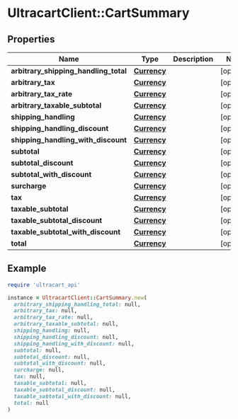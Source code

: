 # UltracartClient::CartSummary

## Properties

| Name | Type | Description | Notes |
| ---- | ---- | ----------- | ----- |
| **arbitrary_shipping_handling_total** | [**Currency**](Currency.md) |  | [optional] |
| **arbitrary_tax** | [**Currency**](Currency.md) |  | [optional] |
| **arbitrary_tax_rate** | [**Currency**](Currency.md) |  | [optional] |
| **arbitrary_taxable_subtotal** | [**Currency**](Currency.md) |  | [optional] |
| **shipping_handling** | [**Currency**](Currency.md) |  | [optional] |
| **shipping_handling_discount** | [**Currency**](Currency.md) |  | [optional] |
| **shipping_handling_with_discount** | [**Currency**](Currency.md) |  | [optional] |
| **subtotal** | [**Currency**](Currency.md) |  | [optional] |
| **subtotal_discount** | [**Currency**](Currency.md) |  | [optional] |
| **subtotal_with_discount** | [**Currency**](Currency.md) |  | [optional] |
| **surcharge** | [**Currency**](Currency.md) |  | [optional] |
| **tax** | [**Currency**](Currency.md) |  | [optional] |
| **taxable_subtotal** | [**Currency**](Currency.md) |  | [optional] |
| **taxable_subtotal_discount** | [**Currency**](Currency.md) |  | [optional] |
| **taxable_subtotal_with_discount** | [**Currency**](Currency.md) |  | [optional] |
| **total** | [**Currency**](Currency.md) |  | [optional] |

## Example

```ruby
require 'ultracart_api'

instance = UltracartClient::CartSummary.new(
  arbitrary_shipping_handling_total: null,
  arbitrary_tax: null,
  arbitrary_tax_rate: null,
  arbitrary_taxable_subtotal: null,
  shipping_handling: null,
  shipping_handling_discount: null,
  shipping_handling_with_discount: null,
  subtotal: null,
  subtotal_discount: null,
  subtotal_with_discount: null,
  surcharge: null,
  tax: null,
  taxable_subtotal: null,
  taxable_subtotal_discount: null,
  taxable_subtotal_with_discount: null,
  total: null
)
```

